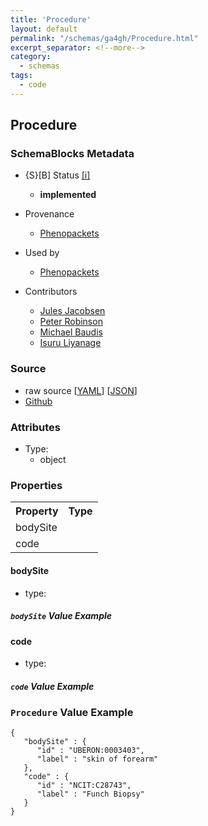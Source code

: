 ```yaml
---
title: 'Procedure'
layout: default
permalink: "/schemas/ga4gh/Procedure.html"
excerpt_separator: <!--more-->
category:
  - schemas
tags:
  - code
---
```



## Procedure

### SchemaBlocks Metadata

* {S}[B] Status  [[i]](https://schemablocks.org/about/sb-status-levels.html)
    - __implemented__


* Provenance  

    - [Phenopackets](https://github.com/phenopackets/phenopacket-schema/blob/master/docs/procedure.rst)  

* Used by  

    - [Phenopackets](https://github.com/phenopackets/phenopacket-schema/blob/master/docs/procedure.rst)  

* Contributors  

    - [Jules Jacobsen](https://orcid.org/0000-0002-3265-15918)  
    - [Peter Robinson](https://orcid.org/0000-0002-0736-91998)  
    - [Michael Baudis](https://orcid.org/0000-0002-9903-4248)  
    - [Isuru Liyanage](https://orcid.org/0000-0002-4839-5158)  
<!--more-->

### Source

* raw source [[YAML](./Procedure.yaml)] [[JSON](./Procedure.json)] 
* [Github](https://github.com/ga4gh-schemablocks/playground/blob/master/sb-meta/Procedure.yaml)

### Attributes

* Type: 
    - object

### Properties

<table>
  <tr>
    <th>Property</th>
    <th>Type</th>
  </tr>
  <tr>
    <td>bodySite</td>
    <td></td>
  </tr>
  <tr>
    <td>code</td>
    <td></td>
  </tr>

</table>

    
#### bodySite

* type: 



##### `bodySite` Value Example  

    
#### code

* type: 



##### `code` Value Example  



### `Procedure` Value Example  

```
{
   "bodySite" : {
      "id" : "UBERON:0003403",
      "label" : "skin of forearm"
   },
   "code" : {
      "id" : "NCIT:C28743",
      "label" : "Funch Biopsy"
   }
}
```

